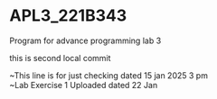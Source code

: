 # APL3_221B343
Program for advance programming lab 3



this is second local commit

~This line is for just checking dated 15 jan 2025 3 pm <br>
~Lab Exercise 1 Uploaded dated 22 Jan

